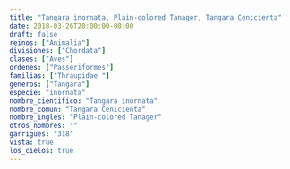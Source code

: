 ```yaml
---
title: "Tangara inornata, Plain-colored Tanager, Tangara Cenicienta"
date: 2018-03-26T20:00:00-00:00
draft: false
reinos: ["Animalia"]
divisiones: ["Chordata"]
clases: ["Aves"]
ordenes: ["Passeriformes"]
familias: ["Thraupidae "]
generos: ["Tangara"]
especie: "inornata"
nombre_cientifico: "Tangara inornata"
nombre_comun: "Tangara Cenicienta"
nombre_ingles: "Plain-colored Tanager"
otros_nombres: ""
garrigues: "318"
vista: true
los_cielos: true
---
```

